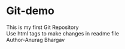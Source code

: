 # Git-demo
This is my first Git Repository 
<br>Use html tags to make changes in readme file<br>
Author-Anurag Bhargav
